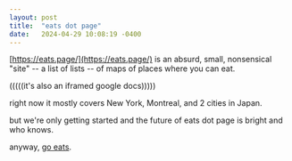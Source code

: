 ```yaml
---
layout: post
title:  "eats dot page"
date:   2024-04-29 10:08:19 -0400
---
```


[https://eats.page/](https://eats.page/) is an absurd, small, nonsensical "site" -- a list of lists -- of maps of places where you can eat.

(((((it's also an iframed google docs)))))

right now it mostly covers New York, Montreal, and 2 cities in Japan.

but we're only getting started and the future of eats dot page is bright and who knows.

anyway, [go eats](https://www.youtube.com/watch?v=5-hS2r7v3Iw).